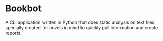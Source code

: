 # Bookbot

A CLI application written in Python that does static analysis on text files
specially created for novels in mind to quickly pull information 
and create reports.
